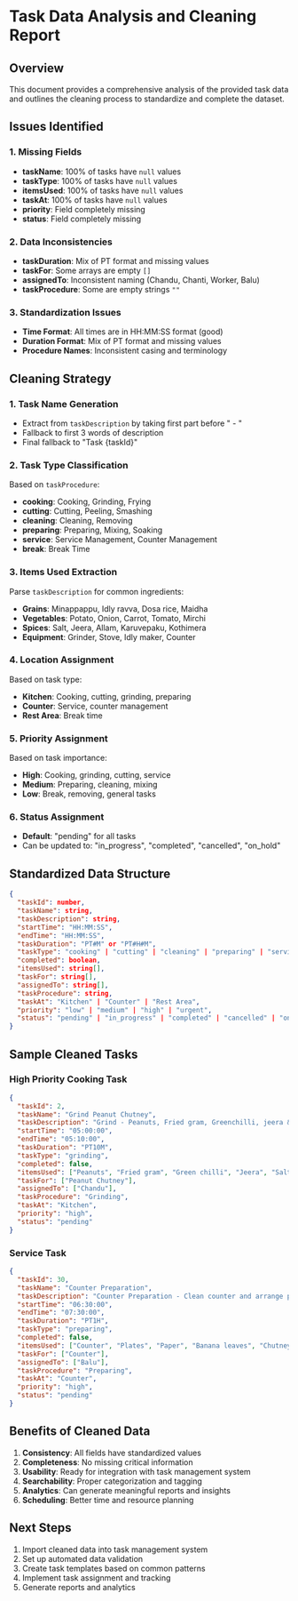 # Task Data Analysis and Cleaning Report

## Overview
This document provides a comprehensive analysis of the provided task data and outlines the cleaning process to standardize and complete the dataset.

## Issues Identified

### 1. Missing Fields
- **taskName**: 100% of tasks have `null` values
- **taskType**: 100% of tasks have `null` values  
- **itemsUsed**: 100% of tasks have `null` values
- **taskAt**: 100% of tasks have `null` values
- **priority**: Field completely missing
- **status**: Field completely missing

### 2. Data Inconsistencies
- **taskDuration**: Mix of PT format and missing values
- **taskFor**: Some arrays are empty `[]`
- **assignedTo**: Inconsistent naming (Chandu, Chanti, Worker, Balu)
- **taskProcedure**: Some are empty strings `""`

### 3. Standardization Issues
- **Time Format**: All times are in HH:MM:SS format (good)
- **Duration Format**: Mix of PT format and missing values
- **Procedure Names**: Inconsistent casing and terminology

## Cleaning Strategy

### 1. Task Name Generation
- Extract from `taskDescription` by taking first part before " - "
- Fallback to first 3 words of description
- Final fallback to "Task {taskId}"

### 2. Task Type Classification
Based on `taskProcedure`:
- **cooking**: Cooking, Grinding, Frying
- **cutting**: Cutting, Peeling, Smashing
- **cleaning**: Cleaning, Removing
- **preparing**: Preparing, Mixing, Soaking
- **service**: Service Management, Counter Management
- **break**: Break Time

### 3. Items Used Extraction
Parse `taskDescription` for common ingredients:
- **Grains**: Minappappu, Idly ravva, Dosa rice, Maidha
- **Vegetables**: Potato, Onion, Carrot, Tomato, Mirchi
- **Spices**: Salt, Jeera, Allam, Karuvepaku, Kothimera
- **Equipment**: Grinder, Stove, Idly maker, Counter

### 4. Location Assignment
Based on task type:
- **Kitchen**: Cooking, cutting, grinding, preparing
- **Counter**: Service, counter management
- **Rest Area**: Break time

### 5. Priority Assignment
Based on task importance:
- **High**: Cooking, grinding, cutting, service
- **Medium**: Preparing, cleaning, mixing
- **Low**: Break, removing, general tasks

### 6. Status Assignment
- **Default**: "pending" for all tasks
- Can be updated to: "in_progress", "completed", "cancelled", "on_hold"

## Standardized Data Structure

```json
{
  "taskId": number,
  "taskName": string,
  "taskDescription": string,
  "startTime": "HH:MM:SS",
  "endTime": "HH:MM:SS", 
  "taskDuration": "PT#M" or "PT#H#M",
  "taskType": "cooking" | "cutting" | "cleaning" | "preparing" | "service" | "break",
  "completed": boolean,
  "itemsUsed": string[],
  "taskFor": string[],
  "assignedTo": string[],
  "taskProcedure": string,
  "taskAt": "Kitchen" | "Counter" | "Rest Area",
  "priority": "low" | "medium" | "high" | "urgent",
  "status": "pending" | "in_progress" | "completed" | "cancelled" | "on_hold"
}
```

## Sample Cleaned Tasks

### High Priority Cooking Task
```json
{
  "taskId": 2,
  "taskName": "Grind Peanut Chutney",
  "taskDescription": "Grind - Peanuts, Fried gram, Greenchilli, jeera & salt - 25 mins",
  "startTime": "05:00:00",
  "endTime": "05:10:00",
  "taskDuration": "PT10M",
  "taskType": "grinding",
  "completed": false,
  "itemsUsed": ["Peanuts", "Fried gram", "Green chilli", "Jeera", "Salt"],
  "taskFor": ["Peanut Chutney"],
  "assignedTo": ["Chandu"],
  "taskProcedure": "Grinding",
  "taskAt": "Kitchen",
  "priority": "high",
  "status": "pending"
}
```

### Service Task
```json
{
  "taskId": 30,
  "taskName": "Counter Preparation",
  "taskDescription": "Counter Preparation - Clean counter and arrange plates...",
  "startTime": "06:30:00",
  "endTime": "07:30:00",
  "taskDuration": "PT1H",
  "taskType": "preparing",
  "completed": false,
  "itemsUsed": ["Counter", "Plates", "Paper", "Banana leaves", "Chutney"],
  "taskFor": ["Counter"],
  "assignedTo": ["Balu"],
  "taskProcedure": "Preparing",
  "taskAt": "Counter",
  "priority": "high",
  "status": "pending"
}
```

## Benefits of Cleaned Data

1. **Consistency**: All fields have standardized values
2. **Completeness**: No missing critical information
3. **Usability**: Ready for integration with task management system
4. **Searchability**: Proper categorization and tagging
5. **Analytics**: Can generate meaningful reports and insights
6. **Scheduling**: Better time and resource planning

## Next Steps

1. Import cleaned data into task management system
2. Set up automated data validation
3. Create task templates based on common patterns
4. Implement task assignment and tracking
5. Generate reports and analytics
